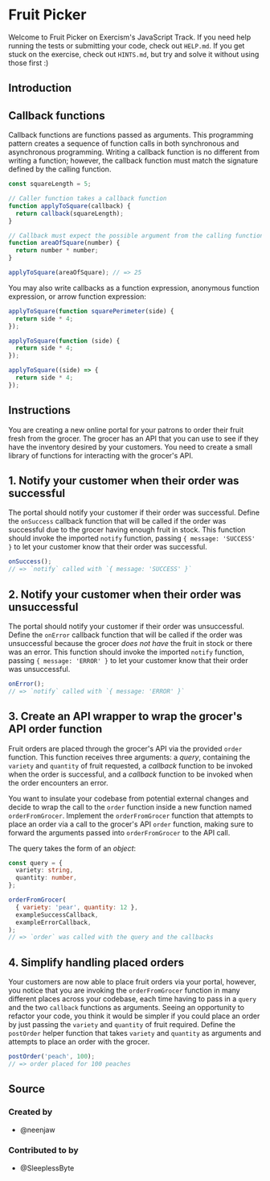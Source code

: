 # Fruit Picker

Welcome to Fruit Picker on Exercism's JavaScript Track.
If you need help running the tests or submitting your code, check out `HELP.md`.
If you get stuck on the exercise, check out `HINTS.md`, but try and solve it without using those first :)

## Introduction

## Callback functions

Callback functions are functions passed as arguments.
This programming pattern creates a sequence of function calls in both synchronous and asynchronous programming.
Writing a callback function is no different from writing a function; however, the callback function must match the signature defined by the calling function.

```javascript
const squareLength = 5;

// Caller function takes a callback function
function applyToSquare(callback) {
  return callback(squareLength);
}

// Callback must expect the possible argument from the calling function
function areaOfSquare(number) {
  return number * number;
}

applyToSquare(areaOfSquare); // => 25
```

You may also write callbacks as a function expression, anonymous function expression, or arrow function expression:

```javascript
applyToSquare(function squarePerimeter(side) {
  return side * 4;
});

applyToSquare(function (side) {
  return side * 4;
});

applyToSquare((side) => {
  return side * 4;
});
```

## Instructions

You are creating a new online portal for your patrons to order their fruit fresh from the grocer.
The grocer has an API that you can use to see if they have the inventory desired by your customers.
You need to create a small library of functions for interacting with the grocer's API.

## 1. Notify your customer when their order was successful

The portal should notify your customer if their order was successful.
Define the `onSuccess` callback function that will be called if the order was successful due to the grocer having enough fruit in stock.
This function should invoke the imported `notify` function, passing `{ message: 'SUCCESS' }` to let your customer know that their order was successful.

```javascript
onSuccess();
// => `notify` called with `{ message: 'SUCCESS' }`
```

## 2. Notify your customer when their order was unsuccessful

The portal should notify your customer if their order was unsuccessful.
Define the `onError` callback function that will be called if the order was unsuccessful because the grocer _does not have_ the fruit in stock or there was an error.
This function should invoke the imported `notify` function, passing `{ message: 'ERROR' }` to let your customer know that their order was unsuccessful.

```javascript
onError();
// => `notify` called with `{ message: 'ERROR' }`
```

## 3. Create an API wrapper to wrap the grocer's API order function

Fruit orders are placed through the grocer's API via the provided `order` function.
This function receives three arguments: a _query_, containing the `variety` and `quantity` of fruit requested, a _callback_ function to be invoked when the order is successful, and a _callback_ function to be invoked when the order encounters an error.

You want to insulate your codebase from potential external changes and decide to wrap the call to the `order` function inside a new function named `orderFromGrocer`.
Implement the `orderFromGrocer` function that attempts to place an order via a call to the grocer's API `order` function, making sure to forward the arguments passed into `orderFromGrocer` to the API call.

The query takes the form of an _object_:

```typescript
const query = {
  variety: string,
  quantity: number,
};
```

```javascript
orderFromGrocer(
  { variety: 'pear', quantity: 12 },
  exampleSuccessCallback,
  exampleErrorCallback,
);
// => `order` was called with the query and the callbacks
```

## 4. Simplify handling placed orders

Your customers are now able to place fruit orders via your portal, however, you notice that you are invoking the `orderFromGrocer` function in many different places across your codebase, each time having to pass in a `query` and the two `callback` functions as arguments.
Seeing an opportunity to refactor your code, you think it would be simpler if you could place an order by just passing the `variety` and `quantity` of fruit required.
Define the `postOrder` helper function that takes `variety` and `quantity` as arguments and attempts to place an order with the grocer.

```javascript
postOrder('peach', 100);
// => order placed for 100 peaches
```

## Source

### Created by

- @neenjaw

### Contributed to by

- @SleeplessByte